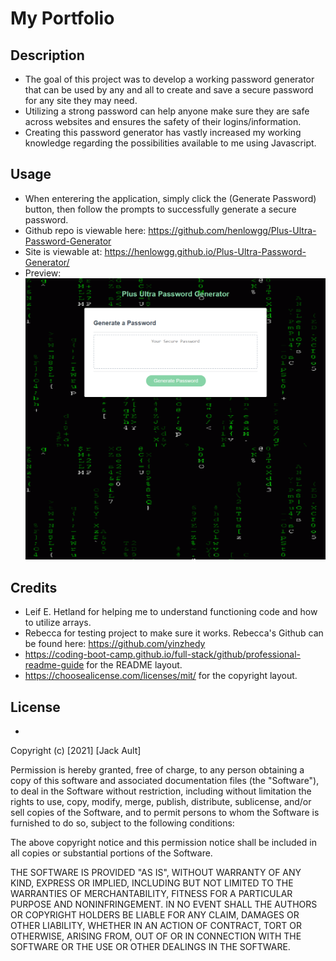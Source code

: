 # My Portfolio
## Description
- The goal of this project was to develop a working password generator that can be used by any and all to create and save a secure password for any site they may need.
- Utilizing a strong password can help anyone make sure they are safe across websites and ensures the safety of their logins/information.
- Creating this password generator has vastly increased my working knowledge regarding the possibilities available to me using Javascript.

## Usage
- When enterering the application, simply click the (Generate Password) button, then follow the prompts to successfully generate a secure password.
- Github repo is viewable here: https://github.com/henlowgg/Plus-Ultra-Password-Generator
- Site is viewable at: https://henlowgg.github.io/Plus-Ultra-Password-Generator/
- Preview: ![plot](Assets\Images\preview.png)

## Credits
- Leif E. Hetland for helping me to understand functioning code and how to utilize arrays.
- Rebecca for testing project to make sure it works. Rebecca's Github can be found here: https://github.com/yinzhedy
- https://coding-boot-camp.github.io/full-stack/github/professional-readme-guide for the README layout.
- https://choosealicense.com/licenses/mit/ for the copyright layout.
## License
- 

Copyright (c) [2021] [Jack Ault]

Permission is hereby granted, free of charge, to any person obtaining a copy
of this software and associated documentation files (the "Software"), to deal in the Software without restriction, including without limitation the rights to use, copy, modify, merge, publish, distribute, sublicense, and/or sell copies of the Software, and to permit persons to whom the Software is
furnished to do so, subject to the following conditions:

The above copyright notice and this permission notice shall be included in all copies or substantial portions of the Software.

THE SOFTWARE IS PROVIDED "AS IS", WITHOUT WARRANTY OF ANY KIND, EXPRESS OR
IMPLIED, INCLUDING BUT NOT LIMITED TO THE WARRANTIES OF MERCHANTABILITY,
FITNESS FOR A PARTICULAR PURPOSE AND NONINFRINGEMENT. IN NO EVENT SHALL THE
AUTHORS OR COPYRIGHT HOLDERS BE LIABLE FOR ANY CLAIM, DAMAGES OR OTHER
LIABILITY, WHETHER IN AN ACTION OF CONTRACT, TORT OR OTHERWISE, ARISING FROM, OUT OF OR IN CONNECTION WITH THE SOFTWARE OR THE USE OR OTHER DEALINGS IN THE SOFTWARE.